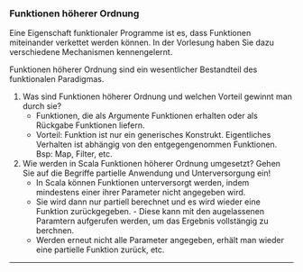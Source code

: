 ### Funktionen höherer Ordnung
Eine Eigenschaft funktionaler Programme ist es, dass Funktionen miteinander verkettet werden können. In der Vorlesung haben Sie dazu verschiedene Mechanismen kennengelernt.

Funktionen höherer Ordnung sind ein wesentlicher Bestandteil des funktionalen Paradigmas.

1. Was sind Funktionen höherer Ordnung und welchen Vorteil gewinnt man durch sie?
    - Funktionen, die als Argumente Funktionen erhalten oder als Rückgabe Funktionen liefern.
    - Vorteil: Funktion ist nur ein generisches Konstrukt. Eigentliches Verhalten ist abhängig von den entgegengenommen Funktionen. Bsp: Map, Filter, etc.
2. Wie werden in Scala Funktionen höherer Ordnung umgesetzt? Gehen Sie auf die Begriffe partielle Anwendung und Unterversorgung ein!
    - In Scala können Funktionen unterversorgt werden, indem mindestens einer ihrer Parameter nicht angegeben wird.
    - Sie wird dann nur partiell berechnet und es wird wieder eine Funktion zurückgegeben. - Diese kann mit den augelassenen Paramtern aufgerufen werden, um das Ergebnis vollstängig zu berchnen.
    - Werden erneut nicht alle Parameter angegeben, erhält man wieder eine partielle Funktion zurück, etc.
--- 